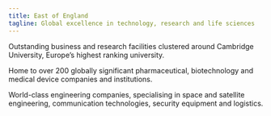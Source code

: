 ```yaml
---
title: East of England
tagline: Global excellence in technology, research and life sciences
---
```

Outstanding business and research facilities clustered around Cambridge University, Europe’s highest ranking university.


Home to over 200 globally significant pharmaceutical, biotechnology and medical device companies and institutions.


World-class engineering companies, specialising in space and satellite engineering, communication technologies, security equipment and logistics.
